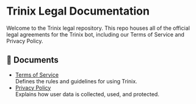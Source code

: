 # Trinix Legal Documentation

Welcome to the Trinix legal repository. This repo houses all of the official legal agreements for the Trinix bot, including our Terms of Service and Privacy Policy.

## 📄 Documents
- [Terms of Service](bot-legal-docs/terms_of_service.md)  
  Defines the rules and guidelines for using Trinix.  
- [Privacy Policy](bot-legal-docs/privacy_policy.md)  
  Explains how user data is collected, used, and protected.
